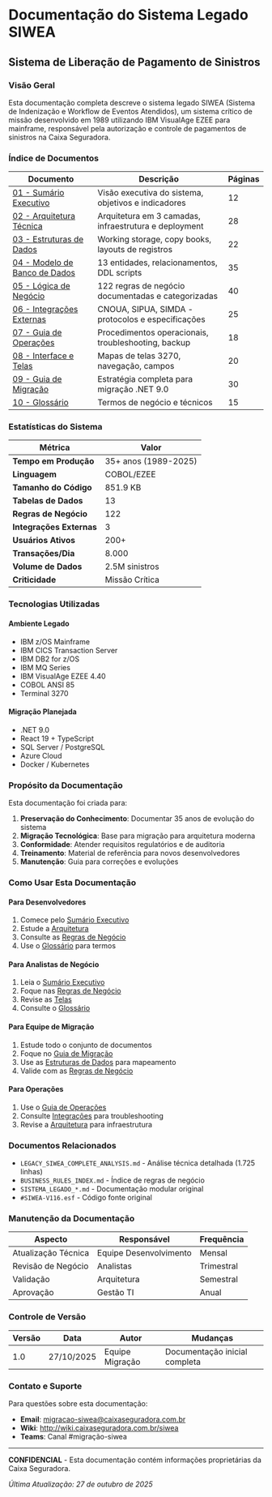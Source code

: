 # Documentação do Sistema Legado SIWEA

## Sistema de Liberação de Pagamento de Sinistros

### Visão Geral

Esta documentação completa descreve o sistema legado SIWEA (Sistema de Indenização e Workflow de Eventos Atendidos), um sistema crítico de missão desenvolvido em 1989 utilizando IBM VisualAge EZEE para mainframe, responsável pela autorização e controle de pagamentos de sinistros na Caixa Seguradora.

### Índice de Documentos

| Documento | Descrição | Páginas |
|-----------|-----------|---------|
| [01 - Sumário Executivo](01-executive-summary.md) | Visão executiva do sistema, objetivos e indicadores | 12 |
| [02 - Arquitetura Técnica](02-architecture.md) | Arquitetura em 3 camadas, infraestrutura e deployment | 28 |
| [03 - Estruturas de Dados](03-data-structures.md) | Working storage, copy books, layouts de registros | 22 |
| [04 - Modelo de Banco de Dados](04-database-model.md) | 13 entidades, relacionamentos, DDL scripts | 35 |
| [05 - Lógica de Negócio](05-business-logic.md) | 122 regras de negócio documentadas e categorizadas | 40 |
| [06 - Integrações Externas](06-external-integrations.md) | CNOUA, SIPUA, SIMDA - protocolos e especificações | 25 |
| [07 - Guia de Operações](07-operations-guide.md) | Procedimentos operacionais, troubleshooting, backup | 18 |
| [08 - Interface e Telas](08-ui-screens.md) | Mapas de telas 3270, navegação, campos | 20 |
| [09 - Guia de Migração](09-migration-guide.md) | Estratégia completa para migração .NET 9.0 | 30 |
| [10 - Glossário](10-glossary.md) | Termos de negócio e técnicos | 15 |

### Estatísticas do Sistema

| Métrica | Valor |
|---------|--------|
| **Tempo em Produção** | 35+ anos (1989-2025) |
| **Linguagem** | COBOL/EZEE |
| **Tamanho do Código** | 851.9 KB |
| **Tabelas de Dados** | 13 |
| **Regras de Negócio** | 122 |
| **Integrações Externas** | 3 |
| **Usuários Ativos** | 200+ |
| **Transações/Dia** | 8.000 |
| **Volume de Dados** | 2.5M sinistros |
| **Criticidade** | Missão Crítica |

### Tecnologias Utilizadas

#### Ambiente Legado
- IBM z/OS Mainframe
- IBM CICS Transaction Server
- IBM DB2 for z/OS
- IBM MQ Series
- IBM VisualAge EZEE 4.40
- COBOL ANSI 85
- Terminal 3270

#### Migração Planejada
- .NET 9.0
- React 19 + TypeScript
- SQL Server / PostgreSQL
- Azure Cloud
- Docker / Kubernetes

### Propósito da Documentação

Esta documentação foi criada para:

1. **Preservação do Conhecimento**: Documentar 35 anos de evolução do sistema
2. **Migração Tecnológica**: Base para migração para arquitetura moderna
3. **Conformidade**: Atender requisitos regulatórios e de auditoria
4. **Treinamento**: Material de referência para novos desenvolvedores
5. **Manutenção**: Guia para correções e evoluções

### Como Usar Esta Documentação

#### Para Desenvolvedores
1. Comece pelo [Sumário Executivo](01-executive-summary.md)
2. Estude a [Arquitetura](02-architecture.md)
3. Consulte as [Regras de Negócio](05-business-logic.md)
4. Use o [Glossário](10-glossary.md) para termos

#### Para Analistas de Negócio
1. Leia o [Sumário Executivo](01-executive-summary.md)
2. Foque nas [Regras de Negócio](05-business-logic.md)
3. Revise as [Telas](08-ui-screens.md)
4. Consulte o [Glossário](10-glossary.md)

#### Para Equipe de Migração
1. Estude todo o conjunto de documentos
2. Foque no [Guia de Migração](09-migration-guide.md)
3. Use as [Estruturas de Dados](03-data-structures.md) para mapeamento
4. Valide com as [Regras de Negócio](05-business-logic.md)

#### Para Operações
1. Use o [Guia de Operações](07-operations-guide.md)
2. Consulte [Integrações](06-external-integrations.md) para troubleshooting
3. Revise a [Arquitetura](02-architecture.md) para infraestrutura

### Documentos Relacionados

- `LEGACY_SIWEA_COMPLETE_ANALYSIS.md` - Análise técnica detalhada (1.725 linhas)
- `BUSINESS_RULES_INDEX.md` - Índice de regras de negócio
- `SISTEMA_LEGADO_*.md` - Documentação modular original
- `#SIWEA-V116.esf` - Código fonte original

### Manutenção da Documentação

| Aspecto | Responsável | Frequência |
|---------|-------------|------------|
| Atualização Técnica | Equipe Desenvolvimento | Mensal |
| Revisão de Negócio | Analistas | Trimestral |
| Validação | Arquitetura | Semestral |
| Aprovação | Gestão TI | Anual |

### Controle de Versão

| Versão | Data | Autor | Mudanças |
|--------|------|-------|----------|
| 1.0 | 27/10/2025 | Equipe Migração | Documentação inicial completa |

### Contato e Suporte

Para questões sobre esta documentação:

- **Email**: migracao-siwea@caixaseguradora.com.br
- **Wiki**: http://wiki.caixaseguradora.com.br/siwea
- **Teams**: Canal #migração-siwea

---

**CONFIDENCIAL** - Esta documentação contém informações proprietárias da Caixa Seguradora.

*Última Atualização: 27 de outubro de 2025*
